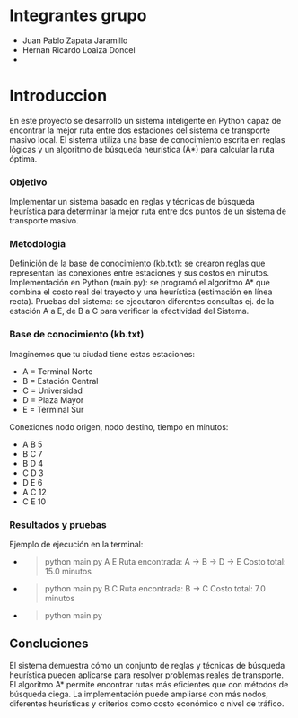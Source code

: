 # Integrantes grupo

- Juan Pablo Zapata Jaramillo
- Hernan Ricardo Loaiza Doncel
- 

# Introduccion

En este proyecto se desarrolló un sistema inteligente en Python capaz de encontrar la mejor ruta entre dos estaciones del sistema de transporte masivo local. El sistema utiliza una base de conocimiento escrita en reglas lógicas y un algoritmo de búsqueda heurística (A*) para calcular la ruta óptima.

### Objetivo 
Implementar un sistema basado en reglas y técnicas de búsqueda heurística para determinar la mejor ruta entre dos puntos de un sistema de transporte masivo.

### Metodologia
Definición de la base de conocimiento (kb.txt): se crearon reglas que representan las conexiones entre estaciones y sus costos en minutos.
Implementación en Python (main.py): se programó el algoritmo A* que combina el costo real del trayecto y una heurística (estimación en línea recta).
Pruebas del sistema: se ejecutaron diferentes consultas ej. de la estación A a E, de B a C para verificar la efectividad del Sistema.

### Base de conocimiento (kb.txt)

Imaginemos que tu ciudad tiene estas estaciones:
-	A = Terminal Norte
-	B = Estación Central
-	C = Universidad
-	D = Plaza Mayor
-	E = Terminal Sur

Conexiones nodo origen, nodo destino, tiempo en minutos:
- A B 5
- B C 7
- B D 4
- C D 3
- D E 6
- A C 12
- C E 10

### Resultados y pruebas
Ejemplo de ejecución en la terminal:

- > python main.py A E
Ruta encontrada: A -> B -> D -> E
Costo total: 15.0 minutos

- > python main.py B C
Ruta encontrada: B -> C
Costo total: 7.0 minutos

- > python main.py <inicio> <fin>

## Concluciones 

El sistema demuestra cómo un conjunto de reglas y técnicas de búsqueda heurística pueden aplicarse para resolver problemas reales de transporte.
El algoritmo A* permite encontrar rutas más eficientes que con métodos de búsqueda ciega.
La implementación puede ampliarse con más nodos, diferentes heurísticas y criterios como costo económico o nivel de tráfico.


